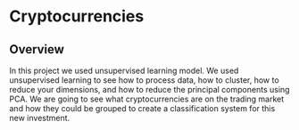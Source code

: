 # Cryptocurrencies
## Overview
In this project we used unsupervised learning model. We used unsupervised learning to see how to process data, how to cluster, how to reduce your dimensions, and how to reduce the principal components using PCA. 
We are going to see what cryptocurrencies are on the trading market and how they could be grouped to create a classification system for this new investment.
